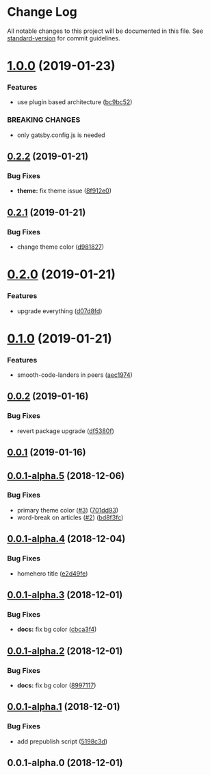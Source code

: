 # Change Log

All notable changes to this project will be documented in this file. See [standard-version](https://github.com/conventional-changelog/standard-version) for commit guidelines.

<a name="1.0.0"></a>
# [1.0.0](https://github.com/smooth-code/smooth-doc/compare/v0.2.2...v1.0.0) (2019-01-23)


### Features

* use plugin based architecture ([bc9bc52](https://github.com/smooth-code/smooth-doc/commit/bc9bc52))


### BREAKING CHANGES

* only gatsby.config.js is needed



<a name="0.2.2"></a>
## [0.2.2](https://github.com/smooth-code/smooth-doc/compare/v0.2.1...v0.2.2) (2019-01-21)


### Bug Fixes

* **theme:** fix theme issue ([8f912e0](https://github.com/smooth-code/smooth-doc/commit/8f912e0))



<a name="0.2.1"></a>
## [0.2.1](https://github.com/smooth-code/smooth-doc/compare/v0.2.0...v0.2.1) (2019-01-21)


### Bug Fixes

* change theme color ([d981827](https://github.com/smooth-code/smooth-doc/commit/d981827))



<a name="0.2.0"></a>
# [0.2.0](https://github.com/smooth-code/smooth-doc/compare/v0.1.0...v0.2.0) (2019-01-21)


### Features

* upgrade everything ([d07d8fd](https://github.com/smooth-code/smooth-doc/commit/d07d8fd))



<a name="0.1.0"></a>
# [0.1.0](https://github.com/smooth-code/smooth-doc/compare/v0.0.2...v0.1.0) (2019-01-21)


### Features

* smooth-code-landers in peers ([aec1974](https://github.com/smooth-code/smooth-doc/commit/aec1974))



<a name="0.0.2"></a>
## [0.0.2](https://github.com/smooth-code/smooth-doc/compare/v0.0.1...v0.0.2) (2019-01-16)


### Bug Fixes

* revert package upgrade ([df5380f](https://github.com/smooth-code/smooth-doc/commit/df5380f))



<a name="0.0.1"></a>
## [0.0.1](https://github.com/smooth-code/smooth-doc/compare/v0.0.1-alpha.5...v0.0.1) (2019-01-16)



<a name="0.0.1-alpha.5"></a>
## [0.0.1-alpha.5](https://github.com/smooth-code/smooth-doc/compare/v0.0.1-alpha.4...v0.0.1-alpha.5) (2018-12-06)


### Bug Fixes

* primary theme color ([#3](https://github.com/smooth-code/smooth-doc/issues/3)) ([701dd93](https://github.com/smooth-code/smooth-doc/commit/701dd93))
* word-break on articles ([#2](https://github.com/smooth-code/smooth-doc/issues/2)) ([bd8f3fc](https://github.com/smooth-code/smooth-doc/commit/bd8f3fc))



<a name="0.0.1-alpha.4"></a>
## [0.0.1-alpha.4](https://github.com/smooth-code/smooth-doc/compare/v0.0.1-alpha.3...v0.0.1-alpha.4) (2018-12-04)


### Bug Fixes

* homehero title ([e2d49fe](https://github.com/smooth-code/smooth-doc/commit/e2d49fe))



<a name="0.0.1-alpha.3"></a>
## [0.0.1-alpha.3](https://github.com/smooth-code/smooth-doc/compare/v0.0.1-alpha.2...v0.0.1-alpha.3) (2018-12-01)


### Bug Fixes

* **docs:** fix bg color ([cbca3f4](https://github.com/smooth-code/smooth-doc/commit/cbca3f4))



<a name="0.0.1-alpha.2"></a>
## [0.0.1-alpha.2](https://github.com/smooth-code/smooth-doc/compare/v0.0.1-alpha.1...v0.0.1-alpha.2) (2018-12-01)


### Bug Fixes

* **docs:** fix bg color ([8997117](https://github.com/smooth-code/smooth-doc/commit/8997117))



<a name="0.0.1-alpha.1"></a>
## [0.0.1-alpha.1](https://github.com/smooth-code/smooth-doc/compare/v0.0.1-alpha.0...v0.0.1-alpha.1) (2018-12-01)


### Bug Fixes

* add prepublish script ([5198c3d](https://github.com/smooth-code/smooth-doc/commit/5198c3d))



<a name="0.0.1-alpha.0"></a>
## 0.0.1-alpha.0 (2018-12-01)
